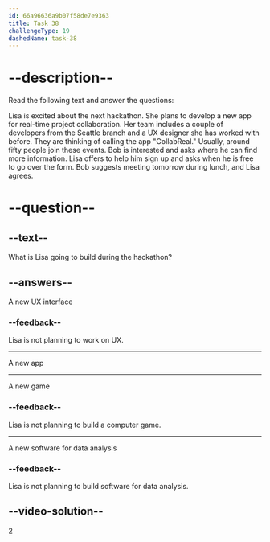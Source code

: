 ```yaml
---
id: 66a96636a9b07f58de7e9363
title: Task 38
challengeType: 19
dashedName: task-38
---
```


# --description--

Read the following text and answer the questions:

Lisa is excited about the next hackathon. She plans to develop a new app for real-time project collaboration. Her team includes a couple of developers from the Seattle branch and a UX designer she has worked with before. They are thinking of calling the app "CollabReal." Usually, around fifty people join these events. Bob is interested and asks where he can find more information. Lisa offers to help him sign up and asks when he is free to go over the form. Bob suggests meeting tomorrow during lunch, and Lisa agrees.

# --question--

## --text--

What is Lisa going to build during the hackathon?

## --answers--

A new UX interface

### --feedback--

Lisa is not planning to work on UX.

---

A new app

---

A new game

### --feedback--

Lisa is not planning to build a computer game.

---

A new software for data analysis

### --feedback--

Lisa is not planning to build software for data analysis.

## --video-solution--

2
